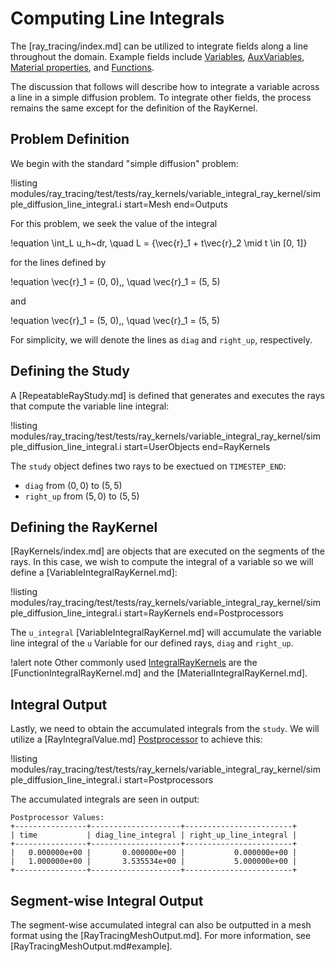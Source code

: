 # Computing Line Integrals

The [ray_tracing/index.md] can be utilized to integrate fields along a line throughout the domain. Example fields include [Variables](Variables/index.md), [AuxVariables](AuxVariables/index.md),
[Material properties](Materials/index.md), and [Functions](Functions/index.md).

The discussion that follows will describe how to integrate a variable across a line in a simple diffusion problem. To integrate other fields, the process remains the same except for the definition of the RayKernel.

## Problem Definition

We begin with the standard "simple diffusion" problem:

!listing modules/ray_tracing/test/tests/ray_kernels/variable_integral_ray_kernel/simple_diffusion_line_integral.i start=Mesh end=Outputs

For this problem, we seek the value of the integral

!equation
\int_L u_h~dr, \quad L = \{\vec{r}_1 + t\vec{r}_2 \mid t \in [0, 1]\}

for the lines defined by

!equation
\vec{r}_1 = (0, 0)\,, \quad \vec{r}_1 = (5, 5)

and

!equation
\vec{r}_1 = (5, 0)\,, \quad \vec{r}_1 = (5, 5)

For simplicity, we will denote the lines as `diag` and `right_up`, respectively.

## Defining the Study

A [RepeatableRayStudy.md] is defined that generates and executes the rays that compute the variable line integral:

!listing modules/ray_tracing/test/tests/ray_kernels/variable_integral_ray_kernel/simple_diffusion_line_integral.i start=UserObjects end=RayKernels

The `study` object defines two rays to be exectued on `TIMESTEP_END`:

- `diag` from $(0, 0)$ to $(5, 5)$
- `right_up` from $(5, 0)$ to $(5, 5)$

## Defining the RayKernel

[RayKernels/index.md] are objects that are executed on the segments of the rays. In this case, we wish to compute the integral of a variable so we will define a [VariableIntegralRayKernel.md]:

!listing modules/ray_tracing/test/tests/ray_kernels/variable_integral_ray_kernel/simple_diffusion_line_integral.i start=RayKernels end=Postprocessors

The `u_integral` [VariableIntegralRayKernel.md] will accumulate the variable line integral of the `u` Variable for our defined rays, `diag` and `right_up`.

!alert note
Other commonly used [IntegralRayKernels](IntegralRayKernel.md) are the [FunctionIntegralRayKernel.md] and the [MaterialIntegralRayKernel.md].

## Integral Output

Lastly, we need to obtain the accumulated integrals from the `study`. We will utilize a [RayIntegralValue.md] [Postprocessor](Postprocessors/index.md) to achieve this:

!listing modules/ray_tracing/test/tests/ray_kernels/variable_integral_ray_kernel/simple_diffusion_line_integral.i start=Postprocessors

The accumulated integrals are seen in output:

```
Postprocessor Values:
+----------------+--------------------+------------------------+
| time           | diag_line_integral | right_up_line_integral |
+----------------+--------------------+------------------------+
|   0.000000e+00 |       0.000000e+00 |           0.000000e+00 |
|   1.000000e+00 |       3.535534e+00 |           5.000000e+00 |
+----------------+--------------------+------------------------+
```

## Segment-wise Integral Output

The segment-wise accumulated integral can also be outputted in a mesh format using the [RayTracingMeshOutput.md]. For more information, see [RayTracingMeshOutput.md#example].
